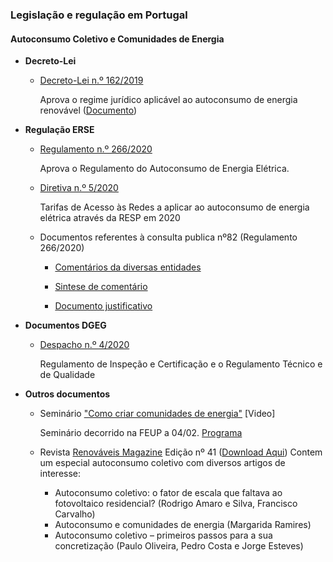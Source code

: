 <!-- # Energy Commons -->
<!--  **Tools and Information Database for the science, engineering, economics and politics of the Energy Transition**

Repository and open database for tutorials, computational tools, software implementions, technical documents, research papers, books and articles on the various aspects of the ongoing energy transition.
-->

 <!--## The politics of Energy  -->

### Legislação e regulação em Portugal

#### Autoconsumo Coletivo e Comunidades de Energia



* **Decreto-Lei**

  * [Decreto-Lei n.º 162/2019](https://dre.pt/pesquisa/-/search/125692189/details/maximized)

    Aprova o regime jurídico aplicável ao autoconsumo de energia renovável ([Documento](https://dre.pt/application/conteudo/125692189))

* **Regulação ERSE**

  * [Regulamento n.º 266/2020](https://dre.pt/application/conteudo/130469272)
    
    Aprova o Regulamento do Autoconsumo de Energia Elétrica.

  * [Diretiva n.º 5/2020](https://dre.pt/application/conteudo/130469271)
    
    Tarifas de Acesso às Redes a aplicar ao autoconsumo de energia elétrica através da RESP em 2020

  * Documentos referentes à consulta publica nº82 (Regulamento 266/2020)

      * [Comentários da diversas entidades](https://www.erse.pt/atividade/consultas-publicas/consulta-p%C3%BAblica-n-%C2%BA-82/comentarios/)

      * [Sintese de comentário](https://www.erse.pt/media/40pdir3g/cp82_sintesecomentarios.pdf)
      
      * [Documento justificativo](https://www.erse.pt/media/ejddjnul/cp82_docjustificativo.pdf)

* **Documentos DGEG**

  * [Despacho n.º 4/2020](http://www.dgeg.gov.pt/?cn=636364478673AAAAAAAAAAAA)
  
    Regulamento de Inspeção e Certificação e o Regulamento Técnico e de Qualidade
    
* **Outros documentos**
  * Seminário ["Como criar comunidades de energia"](https://www.youtube.com/watch?v=TJt7GP-mCgE) [Video] 
   
    Seminário decorrido na FEUP a 04/02. [Programa](https://campanhas.voltimum.pt/comunidadesdeenergia/) 
    
  * Revista [Renováveis Magazine](https://www.renovaveismagazine.pt/) Edição nº 41 ([Download Aqui](https://www.renovaveismagazine.pt/revista-2/))
    Contem um especial autoconsumo coletivo com diversos artigos de interesse:
     * Autoconsumo coletivo: o fator de escala que faltava ao fotovoltaico residencial? (Rodrigo Amaro e Silva, Francisco Carvalho)
     * Autoconsumo e comunidades de energia (Margarida Ramires)
     * Autoconsumo coletivo – primeiros passos para a sua concretização (Paulo Oliveira, Pedro Costa e Jorge Esteves)

<!--

## Science and Engineering

## Software and Programming
-->
